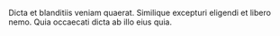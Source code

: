 Dicta et blanditiis veniam quaerat.
Similique excepturi eligendi et libero nemo.
Quia occaecati dicta ab illo eius quia.